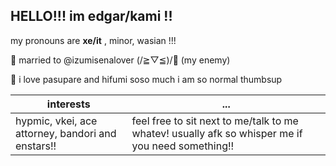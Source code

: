 ## HELLO!!! im edgar/kami !!
my pronouns are **xe/it** , minor, wasian !!!

💌 married to @izumisenalover (/≧▽≦)/💞 (my enemy)


🐋 i love pasupare and hifumi soso much i am so normal thumbsup

| interests    | ... |
| ----------- | ----------- | 
| hypmic, vkei, ace attorney, bandori and enstars!!   | feel free to sit next to me/talk to me whatev! usually afk so whisper me if you need something!! |
